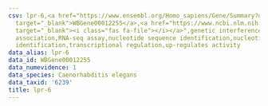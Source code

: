 ```yaml
---
csv: lpr-6,<a href="https://www.ensembl.org/Homo_sapiens/Gene/Summary?db=core;g=WBGene00012255"
  target="_blank">WBGene00012255</a>,<a href="https://www.ncbi.nlm.nih.gov/pubmed/27496166"
  target="_blank"><i class="fas fa-file"></i></a>",genetic interference,functional
  association,RNA-seq assay,nucleotide sequence identification,nucleotide sequence
  identification,transcriptional regulation,up-regulates activity
data_alias: lpr-6
data_id: WBGene00012255
data_numevidence: 1
data_species: Caenorhabditis elegans
data_taxid: '6239'
title: lpr-6
---
```

